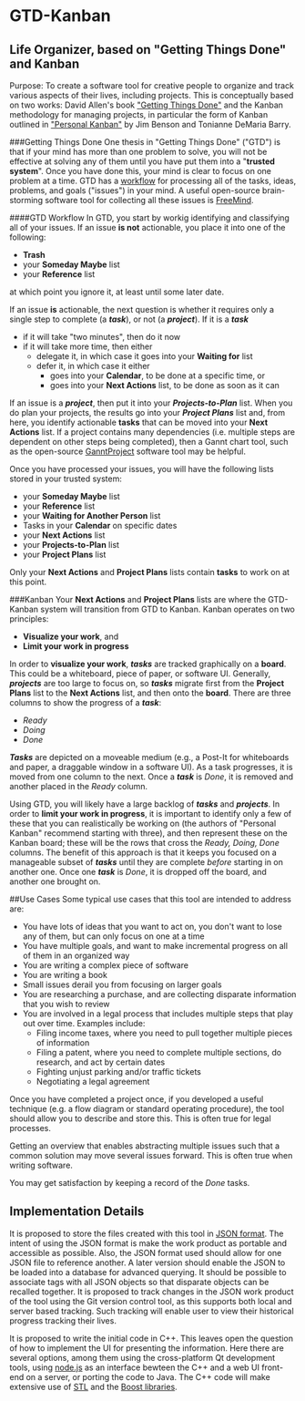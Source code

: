 # GTD-Kanban
## Life Organizer, based on "Getting Things Done" and Kanban

Purpose: To create a software tool for creative people to organize and track various aspects of their lives, including projects. This is conceptually based on two works: David Allen's book ["Getting Things Done"](https://en.wikipedia.org/wiki/Getting_Things_Done) and the Kanban methodology for managing projects, in particular the form of Kanban outlined in ["Personal Kanban"](http://www.personalkanban.com/) by Jim Benson and Tonianne DeMaria Barry.

###Getting Things Done
One thesis in "Getting Things Done" ("GTD") is that if your mind has more than one problem to solve, you will not be effective at solving any of them until you have put them into a "**trusted system**". Once you have done this, your mind is clear to focus on one problem at a time. GTD has a [workflow](https://en.wikipedia.org/wiki/Getting_Things_Done#/media/File:GTDcanonical.png) for processing all of the tasks, ideas, problems, and goals ("issues") in your mind. A useful open-source brain-storming software tool for collecting all these issues is [FreeMind](http://freemind.sourceforge.net/wiki/index.php/Main_Page).

####GTD Workflow
In GTD, you start by workig identifying and classifying all of your issues. If an issue **is not** actionable, you place it into one of the following:
-  **Trash**
-  your **Someday Maybe** list
-  your **Reference** list

at which point you ignore it, at least until some later date.

If an issue **is** actionable, the next question is whether it requires only a single step to complete (a ***task***), or not (a ***project***). If it is a ***task***
- if it will take "two minutes", then do it now
- if it will take more time, then either
  - delegate it, in which case it goes into your **Waiting for** list
  - defer it, in which case it either
    - goes into your **Calendar**, to be done at a specific time, or
    - goes into your **Next Actions** list, to be done as soon as it can

If an issue is a ***project***, then put it into your ***Projects-to-Plan*** list. When you do plan your projects, the results go into your ***Project Plans*** list and, from here, you identify actionable **tasks** that can be moved into your **Next Actions** list. If a project contains many dependencies (i.e. multiple steps are dependent on other steps being completed), then a Gannt chart tool, such as the open-source [GanntProject](http://www.ganttproject.biz/) software tool may be helpful.

Once you have processed your issues, you will have the following lists stored in your trusted system:
- your **Someday Maybe** list
- your **Reference** list
- your **Waiting for Another Person** list
- Tasks in your **Calendar** on specific dates
- your **Next Actions** list
- your **Projects-to-Plan** list
- your **Project Plans** list

Only your **Next Actions** and **Project Plans** lists contain **tasks** to work on at this point.

###Kanban
Your **Next Actions** and **Project Plans** lists are where the GTD-Kanban system will transition from GTD to Kanban. Kanban operates on two principles:
  - **Visualize your work**, and
  - **Limit your work in progress**

In order to **visualize your work**, ***tasks*** are tracked graphically on a **board**. This could be a whiteboard, piece of paper, or software UI. Generally, ***projects*** are too large to focus on, so ***tasks*** migrate first from the **Project Plans** list to the **Next Actions** list, and then onto the **board**. There are three columns to show the progress of a ***task***:
  - *Ready*
  - *Doing*
  - *Done*

***Tasks*** are depicted on a moveable medium (e.g., a Post-It for whiteboards and paper, a draggable window in a software UI). As a task progresses, it is moved from one column to the next. Once a ***task*** is *Done*, it is removed and another placed in the *Ready* column.

Using GTD, you will likely have a large backlog of ***tasks*** and ***projects***. In order to **limit your work in progress**, it is important to identify only a few of these that you can realistically be working on (the authors of "Personal Kanban" recommend starting with three), and then represent these on the Kanban board; these will be the rows that cross the *Ready, Doing, Done* columns. The benefit of this approach is that it keeps you focused on a manageable subset of ***tasks*** until they are complete *before* starting in on another one. Once one ***task*** is *Done*, it is dropped off the board, and another one brought on.

##Use Cases
Some typical use cases that this tool are intended to address are:
  - You have lots of ideas that you want to act on, you don't want to lose any of them, but can only focus on one at a time
  - You have multiple goals, and want to make incremental progress on all of them in an organized way
  - You are writing a complex piece of software
  - You are writing a book
  - Small issues derail you from focusing on larger goals
  - You are researching a purchase, and are collecting disparate information that you wish to review
  - You are involved in a legal process that includes multiple steps that play out over time. Examples include:
    - Filing income taxes, where you need to pull together multiple pieces of information
    - Filing a patent, where you need to complete multiple sections, do research, and act by certain dates
    - Fighting unjust parking and/or traffic tickets
    - Negotiating a legal agreement

Once you have completed a project once, if you developed a useful technique (e.g. a flow diagram or standard operating procedure), the tool should allow you to describe and store this. This is often true for legal processes.

Getting an overview that enables abstracting multiple issues such that a common solution may move several issues forward. This is often true when writing software.

You may get satisfaction by keeping a record of the *Done* tasks.

## Implementation Details
It is proposed to store the files created with this tool in [JSON format](http://www.json.org/). The intent of using the JSON format is make the work product as portable and accessible as possible. Also, the JSON format used should allow for one JSON file to reference another. A later version should enable the JSON to be loaded into a database for advanced querying. It should be possible to associate tags with all JSON objects so that disparate objects can be recalled together. It is proposed to track changes in the JSON work product of the tool using the Git version control tool, as this supports both local and server based tracking. Such tracking will enable user to view their historical progress tracking their lives.

It is proposed to write the initial code in C++. This leaves open the question of how to implement the UI for presenting the information. Here there are several options, among them using the cross-platform Qt development tools, using [node.js](https://nodejs.org/en/about/) as an interface bewteen the C++ and a web UI front-end on a server, or porting the code to Java. The C++ code will make extensive use of [STL](https://en.wikipedia.org/wiki/Standard_Template_Library) and the [Boost libraries](https://en.wikipedia.org/wiki/Boost_(C%2B%2B_libraries)).
